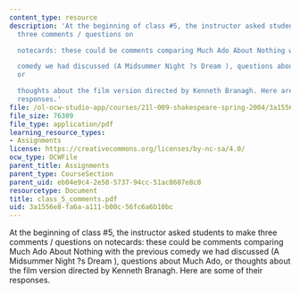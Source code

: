 ```yaml
---
content_type: resource
description: 'At the beginning of class #5, the instructor asked students to make
  three comments / questions on

  notecards: these could be comments comparing Much Ado About Nothing with the previous

  comedy we had discussed (A Midsummer Night ?s Dream ), questions about Much Ado,
  or

  thoughts about the film version directed by Kenneth Branagh. Here are some of their
  responses.'
file: /ol-ocw-studio-app/courses/21l-009-shakespeare-spring-2004/3a1556e8fa6aa111b00c56fc6a6b10bc_class_5_comments.pdf
file_size: 76309
file_type: application/pdf
learning_resource_types:
- Assignments
license: https://creativecommons.org/licenses/by-nc-sa/4.0/
ocw_type: OCWFile
parent_title: Assignments
parent_type: CourseSection
parent_uid: eb04e9c4-2e58-5737-94cc-51ac8607e8c8
resourcetype: Document
title: class_5_comments.pdf
uid: 3a1556e8-fa6a-a111-b00c-56fc6a6b10bc
---
```

At the beginning of class #5, the instructor asked students to make three comments / questions on
notecards: these could be comments comparing Much Ado About Nothing with the previous
comedy we had discussed (A Midsummer Night ?s Dream ), questions about Much Ado, or
thoughts about the film version directed by Kenneth Branagh. Here are some of their responses.